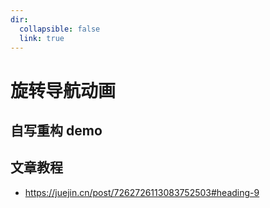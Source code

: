 ```yaml
---
dir:
  collapsible: false
  link: true
---
```


<script setup>
import RotatingNavigationAnimation from "@docs/50projects50days-vue3/03-rotating-navigation-animation/rotating-navigation-animation.vue";
</script>

# 旋转导航动画

## 自写重构 demo

<RotatingNavigationAnimation />

## 文章教程

- https://juejin.cn/post/7262726113083752503#heading-9
